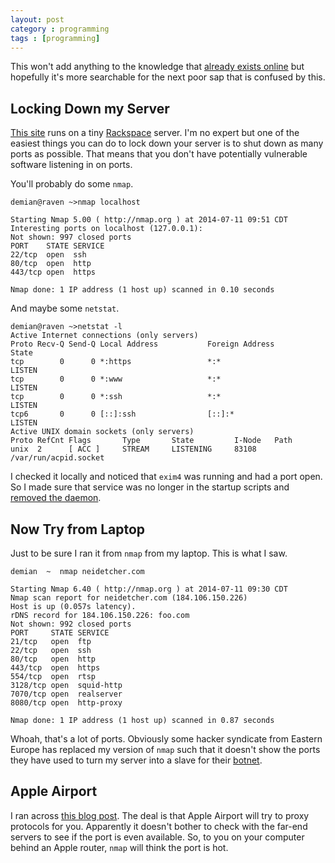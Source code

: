 ```yaml
---
layout: post
category : programming
tags : [programming]
---
```


This won't add anything to the knowledge that [already exists online](http://blog.nephtaliproject.com/?p=129) but 
hopefully it's more searchable for the next poor sap that is confused by this.

## Locking Down my Server 

[This site](http://neidetcher.com) runs on a tiny [Rackspace](http://www.rackspace.com/) server.  I'm no expert but 
one of the easiest things you can do to lock down your server is to shut down as many ports as possible.  That 
means that you don't have potentially vulnerable software listening in on ports.  

You'll probably do some `nmap`.

```
demian@raven ~>nmap localhost

Starting Nmap 5.00 ( http://nmap.org ) at 2014-07-11 09:51 CDT
Interesting ports on localhost (127.0.0.1):
Not shown: 997 closed ports
PORT    STATE SERVICE
22/tcp  open  ssh
80/tcp  open  http
443/tcp open  https

Nmap done: 1 IP address (1 host up) scanned in 0.10 seconds
```

And maybe some `netstat`.

```
demian@raven ~>netstat -l
Active Internet connections (only servers)
Proto Recv-Q Send-Q Local Address           Foreign Address         State      
tcp        0      0 *:https                 *:*                     LISTEN     
tcp        0      0 *:www                   *:*                     LISTEN     
tcp        0      0 *:ssh                   *:*                     LISTEN     
tcp6       0      0 [::]:ssh                [::]:*                  LISTEN     
Active UNIX domain sockets (only servers)
Proto RefCnt Flags       Type       State         I-Node   Path
unix  2      [ ACC ]     STREAM     LISTENING     83108    /var/run/acpid.socket
```

I checked it locally and noticed that `exim4` was running and had a port open.  So I made sure that service was no
longer in the startup scripts and [removed the daemon](https://wiki.debian.org/Daemon).

## Now Try from Laptop

Just to be sure I ran it from `nmap` from my laptop.  This is what I saw.
 
```
demian  ~  nmap neidetcher.com

Starting Nmap 6.40 ( http://nmap.org ) at 2014-07-11 09:30 CDT
Nmap scan report for neidetcher.com (184.106.150.226)
Host is up (0.057s latency).
rDNS record for 184.106.150.226: foo.com
Not shown: 992 closed ports
PORT     STATE SERVICE
21/tcp   open  ftp
22/tcp   open  ssh
80/tcp   open  http
443/tcp  open  https
554/tcp  open  rtsp
3128/tcp open  squid-http
7070/tcp open  realserver
8080/tcp open  http-proxy

Nmap done: 1 IP address (1 host up) scanned in 0.87 seconds
```

Whoah, that's a lot of ports.  Obviously some hacker syndicate from Eastern Europe has replaced my version of `nmap`
such that it doesn't show the ports they have used to turn my server into a slave for 
their [botnet](https://en.wikipedia.org/wiki/Botnet).

## Apple Airport

I ran across [this blog post](http://blog.nephtaliproject.com/?p=129).  The deal is that Apple Airport will 
try to proxy protocols for you.  Apparently it doesn't bother to check with the far-end servers to see if the
port is even available.  So, to you on your computer behind an Apple router, `nmap` will think the port is hot.

